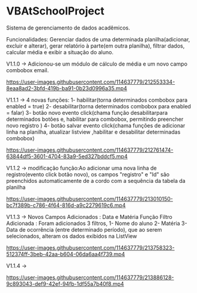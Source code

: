 # VBAtSchoolProject
Sistema de gerenciamento de dados acadêmicos.


Funcionalidades: Gerenciar dados de uma determinada planilha(adicionar, excluir e alterar), gerar relatório à parte(em outra planilha), filtrar dados, calcular média e exibir a situação do aluno.

V1.1.0 -> Adicionou-se um módulo de cálculo de média e um novo campo combobox email.


https://user-images.githubusercontent.com/114637779/212553334-8eaa8ad2-3bfd-419b-ba91-0b23d0996a35.mp4


V1.1.1 -> 4 novas funções: 
        1- habilitar(torna determinados combobox para enabled = true)
        2- desabilitar(torna determinados combobox para enabled = falar)
        3- botão novo evento click(chama função desabilitarpara determinados botões e, habilitar para combobox, permitindo preencher novo registro )
        4- botão salvar evento click(chama funções de adicionar linha na planilha, atualizar listview ,habilitar e desabilitar determinadas combobox) 

https://user-images.githubusercontent.com/114637779/212761474-63844df5-3601-4704-83a9-5ed327bddcf5.mp4


V1.1.2 -> modificação função:Ao adicionar uma nova linha de registro(evento click botão novo), os campos "registro" e "Id" são preenchidos automaticamente de a cordo com a sequência da tabela da planilha


https://user-images.githubusercontent.com/114637779/213010150-bc7f389b-c786-4f64-816d-a9c2279619c6.mp4

V1.1.3 ->
Novos Campos Adicionados : Data e Matéria
Função Filtro  Adicionada : Foram adicionados 3 filtros, 1- Nome do aluno 2- Matéria   3- Data de ocorrência (entre determinado período), que ao serem selecionados, alteram os dados exibidos na ListView 



https://user-images.githubusercontent.com/114637779/213758323-512374ff-3beb-42aa-b604-06da6aa4f739.mp4

V1.1.4 -> 


https://user-images.githubusercontent.com/114637779/213886128-9c893043-def9-42ef-94fb-1df55a7b40f8.mp4


